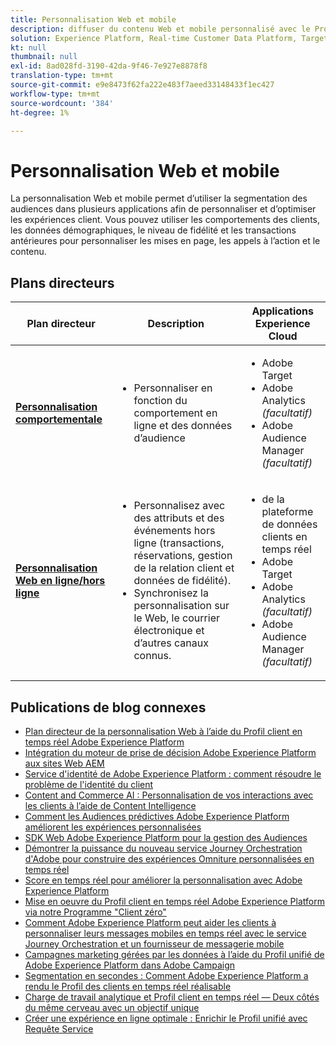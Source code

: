 ```yaml
---
title: Personnalisation Web et mobile
description: diffuser du contenu Web et mobile personnalisé avec le Profil client en temps réel ;
solution: Experience Platform, Real-time Customer Data Platform, Target, Audience Manager, Analytics, Experience Cloud Services
kt: null
thumbnail: null
exl-id: 8ad028fd-3190-42da-9f46-7e927e8878f8
translation-type: tm+mt
source-git-commit: e9e8473f62fa222e483f7aeed33148433f1ec427
workflow-type: tm+mt
source-wordcount: '384'
ht-degree: 1%

---
```


# Personnalisation Web et mobile

La personnalisation Web et mobile permet d’utiliser la segmentation des audiences dans plusieurs applications afin de personnaliser et d’optimiser les expériences client. Vous pouvez utiliser les comportements des clients, les données démographiques, le niveau de fidélité et les transactions antérieures pour personnaliser les mises en page, les appels à l’action et le contenu.

## Plans directeurs

| Plan directeur | Description | Applications Experience Cloud |
|---|---|---|
| **[Personnalisation comportementale](behavioral.md)** | <ul><li>Personnaliser en fonction du comportement en ligne et des données d’audience</li></ul> | <ul><li>Adobe Target</li><li>Adobe Analytics *(facultatif)*</li><li>Adobe Audience Manager *(facultatif)*</li></ul> |
| **[Personnalisation Web en ligne/hors ligne](online-offline.md)** | <ul><li>Personnalisez avec des attributs et des événements hors ligne (transactions, réservations, gestion de la relation client et données de fidélité).</li><li>Synchronisez la personnalisation sur le Web, le courrier électronique et d’autres canaux connus.</li></ul> | <ul><li> de la plateforme de données clients en temps réel</li><li>Adobe Target</li><li>Adobe Analytics *(facultatif)*</li><li>Adobe Audience Manager *(facultatif)*</li></ul> |

## Publications de blog connexes

* [Plan directeur de la personnalisation Web à l’aide du Profil client en temps réel Adobe Experience Platform](https://medium.com/adobetech/blueprint-for-web-personalization-using-adobe-experience-platform-real-time-customer-profile-fef2ce7a4b2f)
* [Intégration du moteur de prise de décision Adobe Experience Platform aux sites Web AEM](https://jaeness.medium.com/integrating-adobe-experience-platform-decisioning-engine-with-aem-websites-9c222acd12e2)
* [Service d&#39;identité de Adobe Experience Platform : comment résoudre le problème de l&#39;identité du client](https://medium.com/adobetech/adobe-experience-platforms-identity-service-how-to-solve-the-customer-identity-conundrum-f95e22d16ea9)
* [Content and Commerce AI : Personnalisation de vos interactions avec les clients à l’aide de Content Intelligence](https://medium.com/adobetech/content-and-commerce-ai-personalizing-your-interactions-with-customers-through-content-intelligence-dc182601deab)
* [Comment les Audiences prédictives Adobe Experience Platform améliorent les expériences personnalisées](https://medium.com/adobetech/how-adobe-experience-platform-predictive-audiences-improves-personalized-experiences-1f75a60cb7a3)
* [SDK Web Adobe Experience Platform pour la gestion des Audiences](https://medium.com/adobetech/adobe-experience-platform-web-sdk-for-audience-management-751fa6d063bc)
* [Démontrer la puissance du nouveau service Journey Orchestration d&#39;Adobe pour construire des expériences Omniture personnalisées en temps réel](https://medium.com/adobetech/demonstrating-the-power-of-adobes-new-journey-orchestration-service-to-build-personalized-aa60d88cd34)
* [Score en temps réel pour améliorer la personnalisation avec Adobe Experience Platform](https://medium.com/adobetech/real-time-scoring-to-improve-personalization-with-adobe-experience-platform-78d3a47406f7)
* [Mise en oeuvre du Profil client en temps réel Adobe Experience Platform via notre Programme &quot;Client zéro&quot;](https://medium.com/adobetech/implementing-adobe-experience-platform-real-time-customer-profile-through-our-customer-zero-32e7cd952896)
* [Comment Adobe Experience Platform peut aider les clients à personnaliser leurs messages mobiles en temps réel avec le service Journey Orchestration et un fournisseur de messagerie mobile](https://medium.com/adobetech/how-adobe-experience-platform-helped-a-client-personalize-their-mobile-messaging-in-real-time-with-7d634aefa098)
* [Campagnes marketing gérées par les données à l’aide du Profil unifié de Adobe Experience Platform dans Adobe Campaign](https://medium.com/adobetech/data-driven-marketing-campaigns-using-adobe-experience-platforms-unified-profile-in-adobe-campaign-9d9a97e183c4)
* [Segmentation en secondes : Comment Adobe Experience Platform a rendu le Profil des clients en temps réel réalisable](https://medium.com/adobetech/segmentation-in-seconds-how-adobe-experience-platform-made-real-time-customer-profiles-a-reality-a7a8552b0847)
* [Charge de travail analytique et Profil client en temps réel — Deux côtés du même cerveau avec un objectif unique](https://medium.com/adobetech/analytical-workloads-and-real-time-customer-profile-two-sides-of-the-same-brain-with-a-cdfac85ce8c1)
* [Créer une expérience en ligne optimale : Enrichir le Profil unifié avec Requête Service](https://medium.com/adobetech/build-an-optimal-online-experience-enrich-unified-profile-with-query-service-8027c196ab33)
